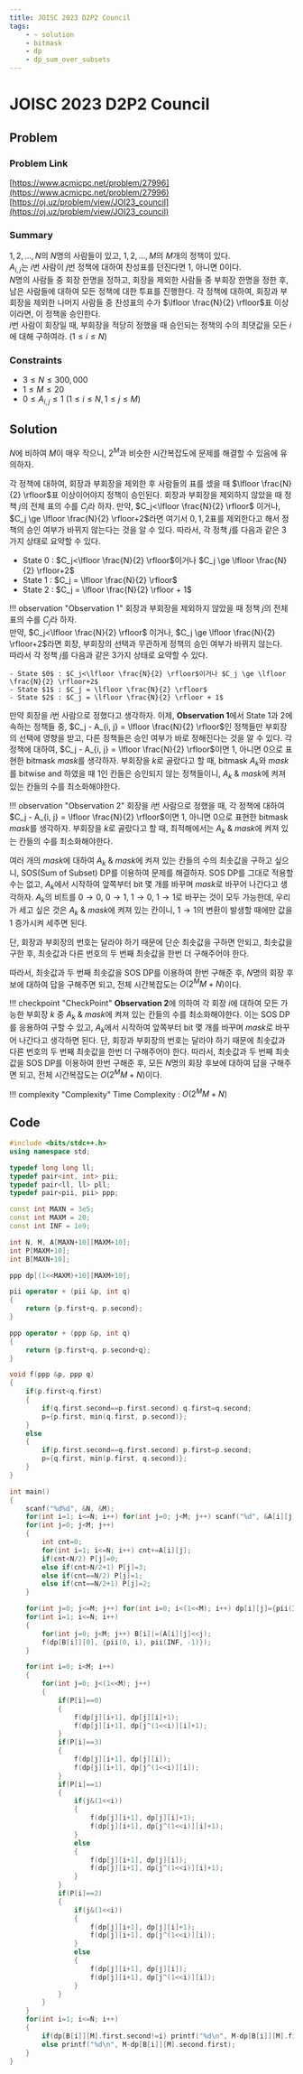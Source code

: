 ```yaml
---
title: JOISC 2023 D2P2 Council
tags:
    - ~ solution
    - bitmask
    - dp
    - dp_sum_over_subsets
---
```


# JOISC 2023 D2P2 Council

## Problem

### Problem Link
[https://www.acmicpc.net/problem/27996](https://www.acmicpc.net/problem/27996)  
[https://oj.uz/problem/view/JOI23_council](https://oj.uz/problem/view/JOI23_council)

### Summary
$1, 2, ..., N$의 $N$명의 사람들이 있고, $1, 2, ..., M$의 $M$개의 정책이 있다.  
$A_{i, j}$는 $i$번 사람이 $j$번 정책에 대하여 찬성표를 던진다면 $1$, 아니면 $0$이다.  
$N$명의 사람들 중 회장 한명을 정하고, 회장을 제외한 사람들 중 부회장 한명을 정한 후, 남은 사람들에 대하여 모든 정책에 대한 투표를 진행한다.
각 정책에 대하여, 회장과 부회장을 제외한 나머지 사람들 중 찬성표의 수가 $\lfloor \frac{N}{2} \rfloor$표 이상이라면, 이 정책을 승인한다.  
$i$번 사람이 회장일 때, 부회장을 적당히 정했을 때 승인되는 정책의 수의 최댓값을 모든 $i$에 대해 구하여라. $(1 \le i \le N)$

### Constraints

- $3 \le N \le 300,000$
- $1 \le M \le 20$
- $0 \le A_{i, j} \le 1$ $(1 \le i \le N, 1 \le j \le M)$

## Solution

$N$에 비하여 $M$이 매우 작으니, $2^M$과 비슷한 시간복잡도에 문제를 해결할 수 있음에 유의하자.

각 정책에 대하여, 회장과 부회장을 제외한 후 사람들의 표를 셌을 때 $\lfloor \frac{N}{2} \rfloor$표 이상이어야지 정책이 승인된다.
회장과 부회장을 제외하지 않았을 때 정책 $j$의 전체 표의 수를 $C_j$라 하자.
만약, $C_j<\lfloor \frac{N}{2} \rfloor$ 이거나, $C_j \ge \lfloor \frac{N}{2} \rfloor+2$라면 여기서 $0, 1, 2$표를 제외한다고 해서 정책의 승인 여부가 바뀌지 않는다는 것을 알 수 있다.
따라서, 각 정책 $j$를 다음과 같은 $3$가지 상태로 요약할 수 있다.

- State $0$ : $C_j<\lfloor \frac{N}{2} \rfloor$이거나 $C_j \ge \lfloor \frac{N}{2} \rfloor+2$
- State $1$ : $C_j = \lfloor \frac{N}{2} \rfloor$
- State $2$ : $C_j = \lfloor \frac{N}{2} \rfloor + 1$

!!! observation "Observation 1"
    회장과 부회장을 제외하지 않았을 때 정책 $j$의 전체 표의 수를 $C_j$라 하자.  
    만약, $C_j<\lfloor \frac{N}{2} \rfloor$ 이거나, $C_j \ge \lfloor \frac{N}{2} \rfloor+2$라면 회장, 부회장의 선택과 무관하게 정책의 승인 여부가 바뀌지 않는다.  
    따라서 각 정책 $j$를 다음과 같은 $3$가지 상태로 요약할 수 있다.

    - State $0$ : $C_j<\lfloor \frac{N}{2} \rfloor$이거나 $C_j \ge \lfloor \frac{N}{2} \rfloor+2$
    - State $1$ : $C_j = \lfloor \frac{N}{2} \rfloor$
    - State $2$ : $C_j = \lfloor \frac{N}{2} \rfloor + 1$

만약 회장을 $i$번 사람으로 정했다고 생각하자.
이제, **Observation 1**에서 State $1$과 $2$에 속하는 정책들 중, $C_j - A_{i, j} = \lfloor \frac{N}{2} \rfloor$인 정책들만 부회장의 선택에 영향을 받고, 다른 정책들은 승인 여부가 바로 정해진다는 것을 알 수 있다.
각 정책에 대하여, $C_j - A_{i, j} = \lfloor \frac{N}{2} \rfloor$이면 $1$, 아니면 $0$으로 표현한 bitmask $mask$를 생각하자.
부회장을 $k$로 골랐다고 할 때, bitmask $A_k$와 $mask$를 bitwise and 하였을 때 $1$인 칸들은 승인되지 않는 정책들이니, $A_k \ \& \ mask$에 켜져 있는 칸들의 수를 최소화해야한다.

!!! observation "Observation 2"
    회장을 $i$번 사람으로 정했을 때, 각 정책에 대하여 $C_j - A_{i, j} = \lfloor \frac{N}{2} \rfloor$이면 $1$, 아니면 $0$으로 표현한 bitmask $mask$를 생각하자.
    부회장을 $k$로 골랐다고 할 때, 최적해에서는 $A_k \ \& \ mask$에 켜져 있는 칸들의 수를 최소화해야한다.

여러 개의 $mask$에 대하여 $A_k \ \& \ mask$에 켜져 있는 칸들의 수의 최솟값을 구하고 싶으니, SOS(Sum of Subset) DP를 이용하여 문제를 해결하자.
SOS DP를 그대로 적용할 수는 없고, $A_k$에서 시작하여 앞쪽부터 bit 몇 개를 바꾸며 $mask$로 바꾸어 나간다고 생각하자.
$A_k$의 비트를 $0 \rightarrow 0$, $0 \rightarrow 1$, $1 \rightarrow 0$, $1 \rightarrow 1$로 바꾸는 것이 모두 가능한데, 우리가 세고 싶은 것은 $A_k \ \& \ mask$에 켜져 있는 칸이니, $1 \rightarrow 1$의 변환이 발생할 때에만 값을 $1$ 증가시켜 세주면 된다.

단, 회장과 부회장의 번호는 달라야 하기 때문에 단순 최솟값을 구하면 안되고, 최솟값을 구한 후, 최솟값과 다른 번호의 두 번째 최솟값을 한번 더 구해주어야 한다.

따라서, 최솟값과 두 번째 최솟값을 SOS DP를 이용하여 한번 구해준 후, $N$명의 회장 후보에 대하여 답을 구해주면 되고, 전체 시간복잡도는 $O(2^MM+N)$이다.

!!! checkpoint "CheckPoint"
    **Observation 2**에 의하여 각 회장 $i$에 대하여 모든 가능한 부회장 $k$ 중 $A_k \ \& \ mask$에 켜져 있는 칸들의 수를 최소화해야한다.
    이는 SOS DP를 응용하여 구할 수 있고, $A_k$에서 시작하여 앞쪽부터 bit 몇 개를 바꾸며 $mask$로 바꾸어 나간다고 생각하면 된다.
    단, 회장과 부회장의 번호는 달라야 하기 때문에 최솟값과 다른 번호의 두 번째 최솟값을 한번 더 구해주어야 한다.
    따라서, 최솟값과 두 번째 최솟값을 SOS DP를 이용하여 한번 구해준 후, 모든 $N$명의 회장 후보에 대하여 답을 구해주면 되고, 전체 시간복잡도는 $O(2^MM+N)$이다.

!!! complexity "Complexity"
    Time Complexity : $O(2^MM+N)$

## Code
``` cpp linenums="1"
#include <bits/stdc++.h>
using namespace std;

typedef long long ll;
typedef pair<int, int> pii;
typedef pair<ll, ll> pll;
typedef pair<pii, pii> ppp;

const int MAXN = 3e5;
const int MAXM = 20;
const int INF = 1e9;

int N, M, A[MAXN+10][MAXM+10];
int P[MAXM+10];
int B[MAXN+10];

ppp dp[(1<<MAXM)+10][MAXM+10];

pii operator + (pii &p, int q)
{
	return {p.first+q, p.second};
}

ppp operator + (ppp &p, int q)
{
	return {p.first+q, p.second+q};
}

void f(ppp &p, ppp q)
{
	if(p.first<q.first)
	{
		if(q.first.second==p.first.second) q.first=q.second;
		p={p.first, min(q.first, p.second)};
	}
	else
	{
		if(p.first.second==q.first.second) p.first=p.second;
		p={q.first, min(p.first, q.second)};
	}
}

int main()
{
	scanf("%d%d", &N, &M);
	for(int i=1; i<=N; i++) for(int j=0; j<M; j++) scanf("%d", &A[i][j]);
	for(int j=0; j<M; j++)
	{
		int cnt=0;
		for(int i=1; i<=N; i++) cnt+=A[i][j];
		if(cnt<N/2) P[j]=0;
		else if(cnt>N/2+1) P[j]=3;
		else if(cnt==N/2) P[j]=1;
		else if(cnt==N/2+1) P[j]=2;
	}

	for(int j=0; j<=M; j++) for(int i=0; i<(1<<M); i++) dp[i][j]={pii(INF, -1), pii(INF, -1)};
	for(int i=1; i<=N; i++)
	{
		for(int j=0; j<M; j++) B[i]|=(A[i][j]<<j);
		f(dp[B[i]][0], {pii(0, i), pii(INF, -1)});
	}

	for(int i=0; i<M; i++)
	{
		for(int j=0; j<(1<<M); j++)
		{
			if(P[i]==0)
			{
				f(dp[j][i+1], dp[j][i]+1);
				f(dp[j][i+1], dp[j^(1<<i)][i]+1);
			}
			if(P[i]==3)
			{
				f(dp[j][i+1], dp[j][i]);
				f(dp[j][i+1], dp[j^(1<<i)][i]);
			}	
			if(P[i]==1)
			{
				if(j&(1<<i))
				{
					f(dp[j][i+1], dp[j][i]+1);
					f(dp[j][i+1], dp[j^(1<<i)][i]+1);
				}
				else
				{
					f(dp[j][i+1], dp[j][i]);
					f(dp[j][i+1], dp[j^(1<<i)][i]+1);
				}
			}
			if(P[i]==2)
			{
				if(j&(1<<i))
				{
					f(dp[j][i+1], dp[j][i]+1);
					f(dp[j][i+1], dp[j^(1<<i)][i]);
				}
				else
				{
					f(dp[j][i+1], dp[j][i]);
					f(dp[j][i+1], dp[j^(1<<i)][i]);
				}
			}
		}
	}
	for(int i=1; i<=N; i++)
	{
		if(dp[B[i]][M].first.second!=i) printf("%d\n", M-dp[B[i]][M].first.first);
		else printf("%d\n", M-dp[B[i]][M].second.first);
	}
}

```